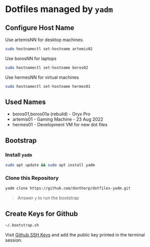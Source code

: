 # Dotfiles managed by `yadm`

## Configure Host Name

Use artemisNN for desktop machines.

```bash
sudo hostnamectl set-hostname artemis02
```

Use borosNN for laptops

```bash
sudo hostnamectl set-hostname boros02
```

Use hermesNN for virtual machines

```bash
sudo hostnamectl set-hostname hermes01
```

## Used Names
- boros01,boros01a (rebuild) - Oryx Pro
- artemis01 - Gaming Machine - 23 Aug 2022
- hermes01 - Development VM for new dot files

## Bootstrap

### Install `yadm`

```bash
sudo apt update && sudo apt install yadm
```
### Clone this Repository

```bash
yadm clone https://github.com/donthorp/dotfiles-yadm.git
```
> Answer `y` to run the bootstrap

## Create Keys for Github

```bash
~/.bootstrap.sh
```

Visit [Github SSH Keys](https://github.com/settings/keys) and add the public key printed in the terminal session.

